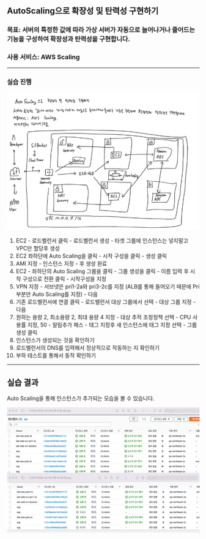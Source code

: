 ## AutoScaling으로 확장성 및 탄력성 구현하기 

### 목표: 서버의 특정한 값에 따라 가상 서버가 자동으로 늘어나거나 줄어드는 기능을 구성하여 확장성과 탄력성을 구현합니다.

### 사용 서비스: AWS Scaling

---

### 실습 진행

![](https://raw.githubusercontent.com/C0deWave/aws_study/f3f11ea04cdd7cda05ba89633c31bf89d1f6a42d/이미지/AutoScaling으로%20확장성%20및%20탄력성%20구현1.png)

1. EC2 - 로드벨런서 클릭 - 로드벨런서 생성 - 타겟 그룹에 인스턴스는 넣지말고 VPC만 할당후 생성
2. EC2 좌하단에 Auto Scaling을 클릭 - 시작 구성을 클릭 - 생성 클릭
3. AMI 지정 - 인스턴스 지정 - 후 생성 완료
4. EC2 - 좌하단의 Auto Scaling 그룹을 클릭 - 그룹 생성을 클릭 - 이름 입력 후 시작 구성으로 전환 클릭 - 시작구성을 지정
5. VPN 지정 - 서브넷은 pri1-2a와 pri3-2c를 지정 (ALB를 통해 들어오기 때문에 Pri부분만 Auto Scaling를 지정) - 다음
6. 기존 로드벨런서에 연결 클릭 - 로드벨런서 대상 그룹에서 선택 - 대상 그룹 지정 - 다음
7. 원하는 용량 2, 최소용량 2, 최대 용량 4 지정 - 대상 추적 조정정책 선택 - CPU 사용률 지정, 50 - 알림추가 패스 - 태그 지정후 새 인스턴스에 태그 지정 선택 - 그룹생성 클릭
8. 인스턴스가 생성되는 것을 확인하기
9. 로드벨런서의 DNS를 입력해서 정상적으로 작동하는 지 확인하기
10. 부하 테스트를 통해서 동작 확인하기

--- 

## 실습 결과

Auto Scaling을 통해 인스턴스가 추가되는 모습을 볼 수 있습니다.

![](https://raw.githubusercontent.com/C0deWave/aws_study/f3f11ea04cdd7cda05ba89633c31bf89d1f6a42d/이미지/AutoScaling으로%20확장성%20및%20탄력성%20구현2.png)